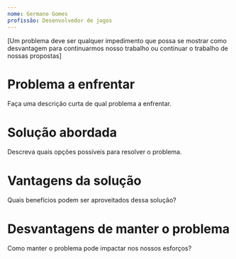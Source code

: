 ```yaml
---
nome: Germano Gomes
profissão: Desenvolvedor de jogos
---
```


[Um problema deve ser qualquer impedimento que possa se mostrar como desvantagem para continuarmos nosso trabalho ou continuar o trabalho de nossas propostas]

# Problema a enfrentar
Faça uma descrição curta de qual problema a enfrentar.

# Solução abordada
Descreva quais opções possíveis para resolver o problema.

# Vantagens da solução
Quais benefícios podem ser aproveitados dessa solução?

# Desvantagens de manter o problema
Como manter o problema pode impactar nos nossos esforços?
